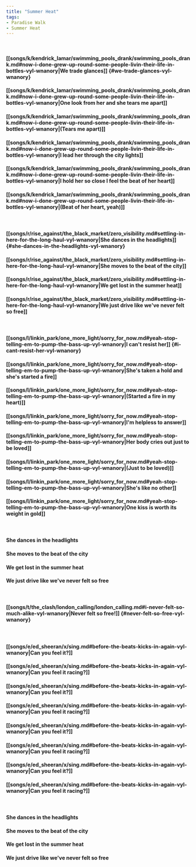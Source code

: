 ```yaml
---
title: "Summer Heat"
tags:
- Paradise Walk
- Summer Heat
---
```

&nbsp;
#### [[songs/k/kendrick_lamar/swimming_pools_drank/swimming_pools_drank.md#now-i-done-grew-up-round-some-people-livin-their-life-in-bottles-vyl-wnanory|We trade glances]] {#we-trade-glances-vyl-wnanory}
#### [[songs/k/kendrick_lamar/swimming_pools_drank/swimming_pools_drank.md#now-i-done-grew-up-round-some-people-livin-their-life-in-bottles-vyl-wnanory|One look from her and she tears me apart]]
#### [[songs/k/kendrick_lamar/swimming_pools_drank/swimming_pools_drank.md#now-i-done-grew-up-round-some-people-livin-their-life-in-bottles-vyl-wnanory|(Tears me apart)]]
#### [[songs/k/kendrick_lamar/swimming_pools_drank/swimming_pools_drank.md#now-i-done-grew-up-round-some-people-livin-their-life-in-bottles-vyl-wnanory|I lead her through the city lights]]
#### [[songs/k/kendrick_lamar/swimming_pools_drank/swimming_pools_drank.md#now-i-done-grew-up-round-some-people-livin-their-life-in-bottles-vyl-wnanory|I hold her so close I feel the beat of her heart]]
#### [[songs/k/kendrick_lamar/swimming_pools_drank/swimming_pools_drank.md#now-i-done-grew-up-round-some-people-livin-their-life-in-bottles-vyl-wnanory|(Beat of her heart, yeah)]]
&nbsp;
#### [[songs/r/rise_against/the_black_market/zero_visibility.md#settling-in-here-for-the-long-haul-vyl-wnanory|She dances in the headlights]] {#she-dances-in-the-headlights-vyl-wnanory}
#### [[songs/r/rise_against/the_black_market/zero_visibility.md#settling-in-here-for-the-long-haul-vyl-wnanory|She moves to the beat of the city]]
#### [[songs/r/rise_against/the_black_market/zero_visibility.md#settling-in-here-for-the-long-haul-vyl-wnanory|We get lost in the summer heat]]
#### [[songs/r/rise_against/the_black_market/zero_visibility.md#settling-in-here-for-the-long-haul-vyl-wnanory|We just drive like we've never felt so free]]
&nbsp;
#### [[songs/l/linkin_park/one_more_light/sorry_for_now.md#yeah-stop-telling-em-to-pump-the-bass-up-vyl-wnanory|I can't resist her]] {#i-cant-resist-her-vyl-wnanory}
#### [[songs/l/linkin_park/one_more_light/sorry_for_now.md#yeah-stop-telling-em-to-pump-the-bass-up-vyl-wnanory|She's taken a hold and she's started a fire]]
#### [[songs/l/linkin_park/one_more_light/sorry_for_now.md#yeah-stop-telling-em-to-pump-the-bass-up-vyl-wnanory|(Started a fire  in my heart)]]
#### [[songs/l/linkin_park/one_more_light/sorry_for_now.md#yeah-stop-telling-em-to-pump-the-bass-up-vyl-wnanory|I'm helpless to answer]]
#### [[songs/l/linkin_park/one_more_light/sorry_for_now.md#yeah-stop-telling-em-to-pump-the-bass-up-vyl-wnanory|Her body cries out just to be loved]]
#### [[songs/l/linkin_park/one_more_light/sorry_for_now.md#yeah-stop-telling-em-to-pump-the-bass-up-vyl-wnanory|(Just to be loved)]]
#### [[songs/l/linkin_park/one_more_light/sorry_for_now.md#yeah-stop-telling-em-to-pump-the-bass-up-vyl-wnanory|She's like no other]]
#### [[songs/l/linkin_park/one_more_light/sorry_for_now.md#yeah-stop-telling-em-to-pump-the-bass-up-vyl-wnanory|One kiss is worth its weight in gold]]
&nbsp;
#### She dances in the headlights
#### She moves to the beat of the city
#### We get lost in the summer heat
#### We just drive like we've never felt so free
&nbsp;
#### [[songs/t/the_clash/london_calling/london_calling.md#i-never-felt-so-much-alike-vyl-wnanory|Never felt so free!]] {#never-felt-so-free-vyl-wnanory}
&nbsp;
#### [[songs/e/ed_sheeran/x/sing.md#before-the-beats-kicks-in-again-vyl-wnanory|Can you feel it?]]
#### [[songs/e/ed_sheeran/x/sing.md#before-the-beats-kicks-in-again-vyl-wnanory|Can you feel it racing?]]
#### [[songs/e/ed_sheeran/x/sing.md#before-the-beats-kicks-in-again-vyl-wnanory|Can you feel it?]]
#### [[songs/e/ed_sheeran/x/sing.md#before-the-beats-kicks-in-again-vyl-wnanory|Can you feel it racing?]]
#### [[songs/e/ed_sheeran/x/sing.md#before-the-beats-kicks-in-again-vyl-wnanory|Can you feel it?]]
#### [[songs/e/ed_sheeran/x/sing.md#before-the-beats-kicks-in-again-vyl-wnanory|Can you feel it racing?]]
#### [[songs/e/ed_sheeran/x/sing.md#before-the-beats-kicks-in-again-vyl-wnanory|Can you feel it?]]
#### [[songs/e/ed_sheeran/x/sing.md#before-the-beats-kicks-in-again-vyl-wnanory|Can you feel it racing?]]
&nbsp;
#### She dances in the headlights
#### She moves to the beat of the city
#### We get lost in the summer heat
#### We just drive like we've never felt so free
